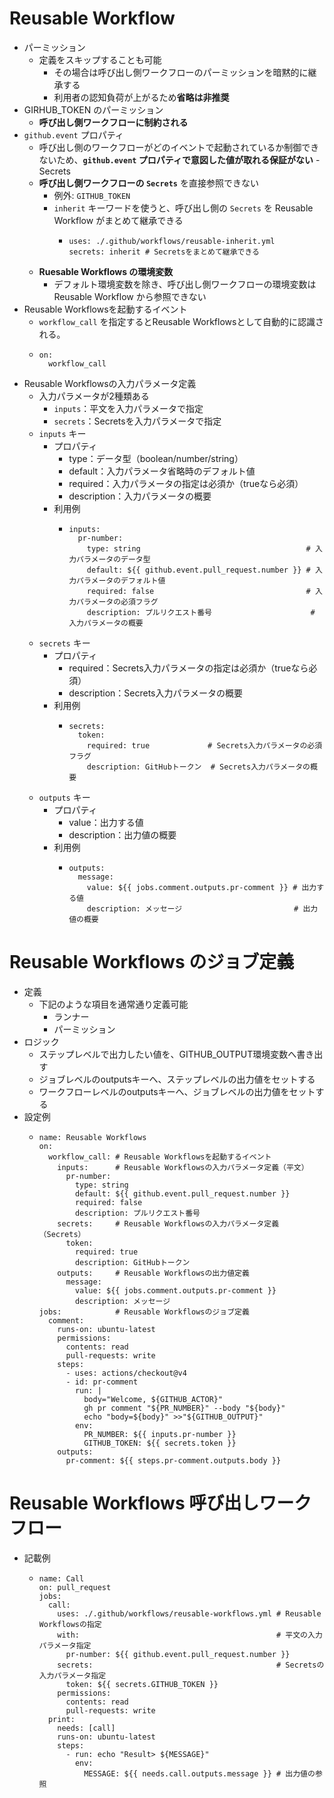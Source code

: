 # Reusable Workflow
- パーミッション
  - 定義をスキップすることも可能
    - その場合は呼び出し側ワークフローのパーミッションを暗黙的に継承する
    - 利用者の認知負荷が上がるため**省略は非推奨**
- GIRHUB_TOKEN のパーミッション
  - **呼び出し側ワークフローに制約される**
- `github.event` プロパティ
  - 呼び出し側のワークフローがどのイベントで起動されているか制御できないため、**`github.event` プロパティで意図した値が取れる保証がない**
-Secrets
  - **呼び出し側ワークフローの `Secrets`** を直接参照できない
    - 例外: `GITHUB_TOKEN`
    - `inherit` キーワードを使うと、呼び出し側の `Secrets` を Reusable Workflow がまとめて継承できる
      - ```
        uses: ./.github/workflows/reusable-inherit.yml
        secrets: inherit # Secretsをまとめて継承できる
        ```
  - **Ruesable Workflows の環境変数**
    - デフォルト環境変数を除き、呼び出し側ワークフローの環境変数は Reusable Workflow から参照できない
- Reusable Workflowsを起動するイベント
  - `workflow_call` を指定するとReusable Workflowsとして自動的に認識される。
  - ```
    on:
      workflow_call
    ```
- Reusable Workflowsの入力パラメータ定義
  - 入力パラメータが2種類ある
    - `inputs`：平文を入力パラメータで指定
    - `secrets`：Secretsを入力パラメータで指定
  - `inputs` キー
    - プロパティ
      - type：データ型（boolean/number/string）
      - default：入力パラメータ省略時のデフォルト値
      - required：入力パラメータの指定は必須か（trueなら必須）
      - description：入力パラメータの概要
    - 利用例
      - ```
        inputs:
          pr-number:
            type: string                                     # 入力パラメータのデータ型
            default: ${{ github.event.pull_request.number }} # 入力パラメータのデフォルト値
            required: false                                  # 入力パラメータの必須フラグ
            description: プルリクエスト番号                      # 入力パラメータの概要
        ```
  - `secrets` キー
    - プロパティ
      - required：Secrets入力パラメータの指定は必須か（trueなら必須）
      - description：Secrets入力パラメータの概要
    - 利用例
      - ```
        secrets:
          token:
            required: true             # Secrets入力パラメータの必須フラグ
            description: GitHubトークン  # Secrets入力パラメータの概要
        ```
  - `outputs` キー
    - プロパティ
      - value：出力する値
      - description：出力値の概要
    - 利用例
      - ```
        outputs:
          message:
            value: ${{ jobs.comment.outputs.pr-comment }} # 出力する値
            description: メッセージ                         # 出力値の概要
        ```

# Reusable Workflows のジョブ定義
- 定義
  - 下記のような項目を通常通り定義可能
    - ランナー
    - パーミッション
- ロジック
  - ステップレベルで出力したい値を、GITHUB_OUTPUT環境変数へ書き出す
  - ジョブレベルのoutputsキーへ、ステップレベルの出力値をセットする
  - ワークフローレベルのoutputsキーへ、ジョブレベルの出力値をセットする
- 設定例
  - ```
    name: Reusable Workflows
    on:
      workflow_call: # Reusable Workflowsを起動するイベント
        inputs:      # Reusable Workflowsの入力パラメータ定義（平文）
          pr-number:
            type: string
            default: ${{ github.event.pull_request.number }}
            required: false
            description: プルリクエスト番号
        secrets:     # Reusable Workflowsの入力パラメータ定義（Secrets）
          token:
            required: true
            description: GitHubトークン
        outputs:     # Reusable Workflowsの出力値定義
          message:
            value: ${{ jobs.comment.outputs.pr-comment }}
            description: メッセージ
    jobs:            # Reusable Workflowsのジョブ定義
      comment:
        runs-on: ubuntu-latest
        permissions:
          contents: read
          pull-requests: write
        steps:
          - uses: actions/checkout@v4
          - id: pr-comment
            run: |
              body="Welcome, ${GITHUB_ACTOR}"
              gh pr comment "${PR_NUMBER}" --body "${body}"
              echo "body=${body}" >>"${GITHUB_OUTPUT}"
            env:
              PR_NUMBER: ${{ inputs.pr-number }}
              GITHUB_TOKEN: ${{ secrets.token }}
        outputs:
          pr-comment: ${{ steps.pr-comment.outputs.body }}
    ```

# Reusable Workflows 呼び出しワークフロー
- 記載例
  - ```
    name: Call
    on: pull_request
    jobs:
      call:
        uses: ./.github/workflows/reusable-workflows.yml # Reusable Workflowsの指定
        with:                                            # 平文の入力パラメータ指定
          pr-number: ${{ github.event.pull_request.number }}
        secrets:                                         # Secretsの入力パラメータ指定
          token: ${{ secrets.GITHUB_TOKEN }}
        permissions:
          contents: read
          pull-requests: write
      print:
        needs: [call]
        runs-on: ubuntu-latest
        steps:
          - run: echo "Result> ${MESSAGE}"
            env:
              MESSAGE: ${{ needs.call.outputs.message }} # 出力値の参照
    ```
